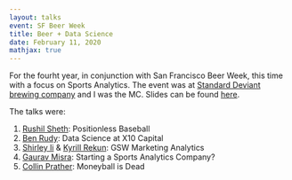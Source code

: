```yaml
---
layout: talks
event: SF Beer Week 
title: Beer + Data Science 
date: February 11, 2020 
mathjax: true
---
```


For the fourht year, in conjunction with San Francisco Beer Week, this time with a focus on Sports Analytics. The event was at [Standard Deviant brewing company](https://www.standarddeviantbrewing.com/) and I was the MC. Slides can be found [here](/assets/BeerWeek2020.pptx).

The talks were: 
1. [Rushil Sheth](https://www.linkedin.com/in/rushil-sheth/): Positionless Baseball
1. [Ben Rudy](https://www.linkedin.com/in/benjaminrudy/): Data Science at X10 Capital
1. [Shirley li](https://www.linkedin.com/in/shirleylixueying/) & [Kyrill Rekun](https://www.linkedin.com/in/krekun/): GSW Marketing Analytics
1. [Gaurav Misra](https://www.linkedin.com/in/eltorolabs/): Starting a Sports Analytics Company?
1. [Collin Prather](https://www.linkedin.com/in/collin-prather/): Moneyball is Dead



